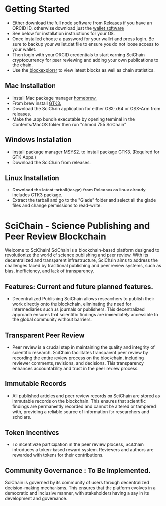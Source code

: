 # Getting Started
- Either download the full node software from [Releases](https://github.com/BiologyTools/SciChain/releases) if you have an ORCID ID, otherwise download just the [wallet software](https://github.com/BiologyTools/SciChainWallet)
- See below for installation instructions for your OS.
- Once installed choose a password for your wallet and press login. Be sure to backup your wallet.dat file to ensure you do not loose access to your wallet. 
- Then login with your ORCID credentials to start earning SciChain cryptocurrency for peer reviewing and adding your own publications to the chain.
- Use the [blockexplorer](http://www.biologytools.net) to view latest blocks as well as chain statistics.

## Mac Installation
- Install Mac package manager [homebrew.](https://brew.sh/)
- From brew install [GTK3.](https://formulae.brew.sh/formula/gtk+3#default)
- Download the SciChain application for either OSX-x64 or OSX-Arm from releases.
- Make the .app bundle executable by opening terminal in the Contents/MacOS folder then run "chmod 755 SciChain"

## Windows Installation
- Install package manager [MSYS2.](https://github.com/GtkSharp/GtkSharp/wiki/Installing-Gtk-on-Windows) to install package GTK3. (Required for GTK Apps.)
- Download the SciChain from releases.

## Linux Installation
- Download the latest tarball(tar.gz) from Releases as linux already includes GTK3 package.
- Extract the tarball and go to the "Glade" folder and select all the glade files and change permissions to read-write.

# SciChain - Science Publishing and Peer Review Blockchain
Welcome to SciChain! SciChain is a blockchain-based platform designed to revolutionize the world of science publishing and peer review. With its decentralized and transparent infrastructure, SciChain aims to address the challenges faced by traditional publishing and peer review systems, such as bias, inefficiency, and lack of transparency.

## Features: Current and future planned features.
- Decentralized Publishing
SciChain allows researchers to publish their work directly onto the blockchain, eliminating the need for intermediaries such as journals or publishers. This decentralized approach ensures that scientific findings are immediately accessible to the global community without barriers.

## Transparent Peer Review
- Peer review is a crucial step in maintaining the quality and integrity of scientific research. SciChain facilitates transparent peer review by recording the entire review process on the blockchain, including reviewer comments, revisions, and decisions. This transparency enhances accountability and trust in the peer review process.

## Immutable Records
- All published articles and peer review records on SciChain are stored as immutable records on the blockchain. This ensures that scientific findings are permanently recorded and cannot be altered or tampered with, providing a reliable source of information for researchers and scholars.

## Token Incentives
- To incentivize participation in the peer review process, SciChain introduces a token-based reward system. Reviewers and authors are rewarded with tokens for their contributions.

## Community Governance : To Be Implemented.
SciChain is governed by its community of users through decentralized decision-making mechanisms. This ensures that the platform evolves in a democratic and inclusive manner, with stakeholders having a say in its development and governance.

